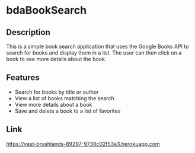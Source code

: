 # bdaBookSearch

## Description
This is a simple book search application that uses the Google Books API to search for books and display them in a list. The user can then click on a book to see more details about the book.

## Features
- Search for books by title or author
- View a list of books matching the search
- View more details about a book
- Save and delete a book to a list of favorites

## Link
https://vast-brushlands-89297-9738c02f53a3.herokuapp.com